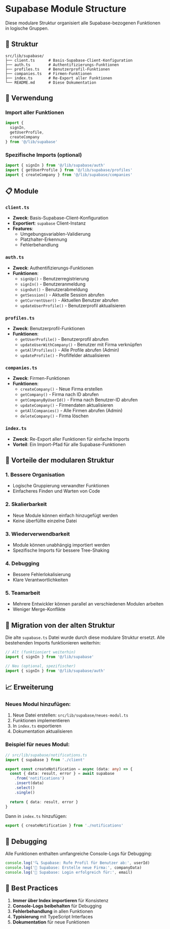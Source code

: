 # Supabase Module Structure

Diese modulare Struktur organisiert alle Supabase-bezogenen Funktionen in logische Gruppen.

## 📁 Struktur

```
src/lib/supabase/
├── client.ts      # Basis-Supabase-Client-Konfiguration
├── auth.ts        # Authentifizierungs-Funktionen
├── profiles.ts    # Benutzerprofil-Funktionen
├── companies.ts   # Firmen-Funktionen
├── index.ts       # Re-Export aller Funktionen
└── README.md      # Diese Dokumentation
```

## 🔧 Verwendung

### Import aller Funktionen
```typescript
import { 
  signIn, 
  getUserProfile, 
  createCompany 
} from '@/lib/supabase'
```

### Spezifische Imports (optional)
```typescript
import { signIn } from '@/lib/supabase/auth'
import { getUserProfile } from '@/lib/supabase/profiles'
import { createCompany } from '@/lib/supabase/companies'
```

## 📋 Module

### `client.ts`
- **Zweck**: Basis-Supabase-Client-Konfiguration
- **Exportiert**: `supabase` Client-Instanz
- **Features**: 
  - Umgebungsvariablen-Validierung
  - Platzhalter-Erkennung
  - Fehlerbehandlung

### `auth.ts`
- **Zweck**: Authentifizierungs-Funktionen
- **Funktionen**:
  - `signUp()` - Benutzerregistrierung
  - `signIn()` - Benutzeranmeldung
  - `signOut()` - Benutzerabmeldung
  - `getSession()` - Aktuelle Session abrufen
  - `getCurrentUser()` - Aktuellen Benutzer abrufen
  - `updateUserProfile()` - Benutzerprofil aktualisieren

### `profiles.ts`
- **Zweck**: Benutzerprofil-Funktionen
- **Funktionen**:
  - `getUserProfile()` - Benutzerprofil abrufen
  - `updateUserWithCompany()` - Benutzer mit Firma verknüpfen
  - `getAllProfiles()` - Alle Profile abrufen (Admin)
  - `updateProfile()` - Profilfelder aktualisieren

### `companies.ts`
- **Zweck**: Firmen-Funktionen
- **Funktionen**:
  - `createCompany()` - Neue Firma erstellen
  - `getCompany()` - Firma nach ID abrufen
  - `getCompanyByUserId()` - Firma nach Benutzer-ID abrufen
  - `updateCompany()` - Firmendaten aktualisieren
  - `getAllCompanies()` - Alle Firmen abrufen (Admin)
  - `deleteCompany()` - Firma löschen

### `index.ts`
- **Zweck**: Re-Export aller Funktionen für einfache Imports
- **Vorteil**: Ein Import-Pfad für alle Supabase-Funktionen

## 🚀 Vorteile der modularen Struktur

### 1. **Bessere Organisation**
- Logische Gruppierung verwandter Funktionen
- Einfacheres Finden und Warten von Code

### 2. **Skalierbarkeit**
- Neue Module können einfach hinzugefügt werden
- Keine überfüllte einzelne Datei

### 3. **Wiederverwendbarkeit**
- Module können unabhängig importiert werden
- Spezifische Imports für bessere Tree-Shaking

### 4. **Debugging**
- Bessere Fehlerlokalisierung
- Klare Verantwortlichkeiten

### 5. **Teamarbeit**
- Mehrere Entwickler können parallel an verschiedenen Modulen arbeiten
- Weniger Merge-Konflikte

## 🔄 Migration von der alten Struktur

Die alte `supabase.ts` Datei wurde durch diese modulare Struktur ersetzt. Alle bestehenden Imports funktionieren weiterhin:

```typescript
// Alt (funktioniert weiterhin)
import { signIn } from '@/lib/supabase'

// Neu (optional, spezifischer)
import { signIn } from '@/lib/supabase/auth'
```

## 📈 Erweiterung

### Neues Modul hinzufügen:
1. Neue Datei erstellen: `src/lib/supabase/neues-modul.ts`
2. Funktionen implementieren
3. In `index.ts` exportieren
4. Dokumentation aktualisieren

### Beispiel für neues Modul:
```typescript
// src/lib/supabase/notifications.ts
import { supabase } from './client'

export const createNotification = async (data: any) => {
  const { data: result, error } = await supabase
    .from('notifications')
    .insert(data)
    .select()
    .single()
  
  return { data: result, error }
}
```

Dann in `index.ts` hinzufügen:
```typescript
export { createNotification } from './notifications'
```

## 🐛 Debugging

Alle Funktionen enthalten umfangreiche Console-Logs für Debugging:

```typescript
console.log('🔍 Supabase: Rufe Profil für Benutzer ab:', userId)
console.log('🏢 Supabase: Erstelle neue Firma:', companyData)
console.log('🔐 Supabase: Login erfolgreich für:', email)
```

## 📝 Best Practices

1. **Immer über Index importieren** für Konsistenz
2. **Console-Logs beibehalten** für Debugging
3. **Fehlerbehandlung** in allen Funktionen
4. **Typisierung** mit TypeScript Interfaces
5. **Dokumentation** für neue Funktionen
